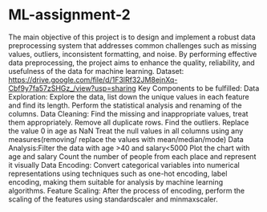 # ML-assignment-2
The main objective of this project is to design and implement a robust data preprocessing system that addresses common challenges such as missing values, outliers, inconsistent formatting, and noise. By performing effective data preprocessing, the project aims to enhance the quality, reliability, and usefulness of the data for machine learning. Dataset: https://drive.google.com/file/d/1F3lRf32JM8ejnXq-Cbf9y7fa57zSHGz_/view?usp=sharing Key Components to be fulfilled: Data Exploration: Explore the data, list down the unique values in each feature and find its length. Perform the statistical analysis and renaming of the columns. Data Cleaning: Find the missing and inappropriate values, treat them appropriately. Remove all duplicate rows. Find the outliers. Replace the value 0 in age as NaN Treat the null values in all columns using any measures(removing/ replace the values with mean/median/mode) Data Analysis:Filter the data with age >40 and salary<5000 Plot the chart with age and salary Count the number of people from each place and represent it visually Data Encoding:  Convert categorical variables into numerical representations using techniques such as one-hot encoding, label encoding, making them suitable for analysis by machine learning algorithms. Feature Scaling: After the process of encoding, perform the scaling of the features using standardscaler and minmaxscaler. 
